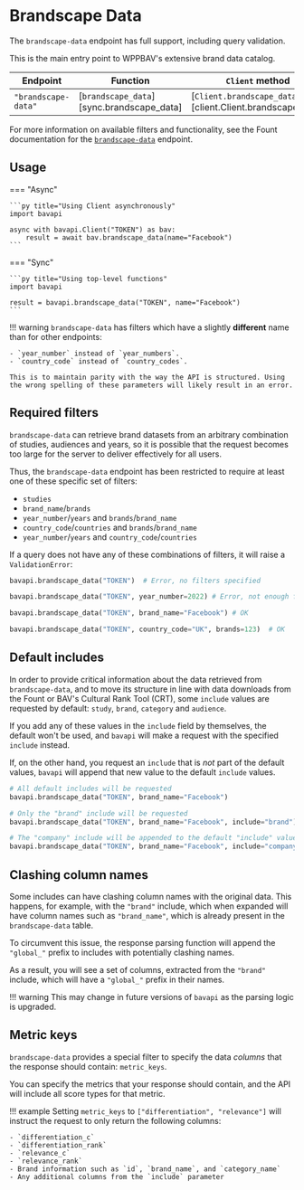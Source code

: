 # Brandscape Data

The `brandscape-data` endpoint has full support, including query validation.

This is the main entry point to WPPBAV's extensive brand data catalog.

| Endpoint            | Function                                  | `Client` method                                           | Filters class                                    |
| ------------------- | ----------------------------------------- | --------------------------------------------------------- | ------------------------------------------------ |
| `"brandscape-data"` | [`brandscape_data`][sync.brandscape_data] | [`Client.brandscape_data`][client.Client.brandscape_data] | [`BrandscapeFilters`][filters.BrandscapeFilters] |

For more information on available filters and functionality, see the Fount documentation for the [`brandscape-data`](https://developer.wppbav.com/docs/2.x/core-resources/brandscape-data) endpoint.

## Usage

=== "Async"

    ```py title="Using Client asynchronously"
    import bavapi

    async with bavapi.Client("TOKEN") as bav:
        result = await bav.brandscape_data(name="Facebook")
    ```

=== "Sync"

    ```py title="Using top-level functions"
    import bavapi

    result = bavapi.brandscape_data("TOKEN", name="Facebook")
    ```

!!! warning
    `brandscape-data` has filters which have a slightly **different** name than for other endpoints:

    - `year_number` instead of `year_numbers`.
    - `country_code` instead of `country_codes`.

    This is to maintain parity with the way the API is structured. Using the wrong spelling of these parameters will likely result in an error.

## Required filters

`brandscape-data` can retrieve brand datasets from an arbitrary combination of studies, audiences and years, so it is possible that the request becomes too large for the server to deliver effectively for all users.

Thus, the `brandscape-data` endpoint has been restricted to require at least one of these specific set of filters:

- `studies`
- `brand_name`/`brands`
- `year_number`/`years` and `brands`/`brand_name`
- `country_code`/`countries` and `brands`/`brand_name`
- `year_number`/`years` and `country_code`/`countries`

If a query does not have any of these combinations of filters, it will raise a `ValidationError`:

```py
bavapi.brandscape_data("TOKEN")  # Error, no filters specified

bavapi.brandscape_data("TOKEN", year_number=2022) # Error, not enough filters

bavapi.brandscape_data("TOKEN", brand_name="Facebook") # OK

bavapi.brandscape_data("TOKEN", country_code="UK", brands=123)  # OK
```

## Default includes

In order to provide critical information about the data retrieved from `brandscape-data`, and to move its structure in line with data downloads from the Fount or BAV's Cultural Rank Tool (CRT), some `include` values are requested by default: `study`, `brand`, `category` and `audience`.

If you add any of these values in the `include` field by themselves, the default won't be used, and `bavapi` will make a request with the specified `include` instead.

If, on the other hand, you request an `include` that is *not* part of the default values, `bavapi` will append that new value to the default `include` values.

```py
# All default includes will be requested
bavapi.brandscape_data("TOKEN", brand_name="Facebook")

# Only the "brand" include will be requested
bavapi.brandscape_data("TOKEN", brand_name="Facebook", include="brand")

# The "company" include will be appended to the default "include" values
bavapi.brandscape_data("TOKEN", brand_name="Facebook", include="company")

```

## Clashing column names

Some includes can have clashing column names with the original data. This happens, for example, with the `"brand"` include, which when expanded will have column names such as `"brand_name"`, which is already present in the `brandscape-data` table.

To circumvent this issue, the response parsing function will append the `"global_"` prefix to includes with potentially clashing names.

As a result, you will see a set of columns, extracted from the `"brand"` include, which will have a `"global_"` prefix in their names.

!!! warning
    This may change in future versions of `bavapi` as the parsing logic is upgraded.

## Metric keys

`brandscape-data` provides a special filter to specify the data *columns* that the response should contain: `metric_keys`.

You can specify the metrics that your response should contain, and the API will include all score types for that metric.

!!! example
    Setting `metric_keys` to `["differentiation", "relevance"]` will instruct the request to only return the following columns:

    - `differentiation_c`
    - `differentiation_rank`
    - `relevance_c`
    - `relevance_rank`
    - Brand information such as `id`, `brand_name`, and `category_name`
    - Any additional columns from the `include` parameter

